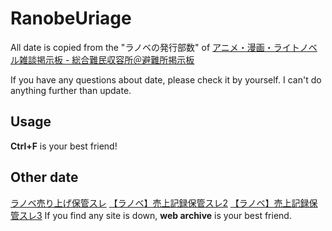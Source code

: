 # RanobeUriage 
All date is copied from the "ラノベの発行部数" of [アニメ・漫画・ライトノベル雑談掲示板 - 総合難民収容所＠避難所掲示板](https://refugee-chan.mobi/refugee/) 
 
If you have any questions about date, please check it by yourself. I can't do anything further than update.

## Usage 
**Ctrl+F** is your best friend!

## Other date 
[ラノベ売り上げ保管スレ](https://web.archive.org/web/20190914034835/http://katsu.ula.cc/test/read.cgi/donpisya153/1435477899) 
[【ラノベ】売上記録保管スレ2](https://hanabi.5ch.net/test/read.cgi/magazin/1464011417/) 
[【ラノベ】売上記録保管スレ3](https://matsuri.5ch.net/test/read.cgi/magazin/1494453408/) 
If you find any site is down, **web archive** is your best friend.